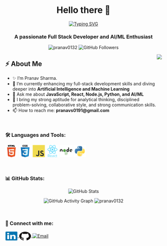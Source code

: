 
<h1 align="center">Hello there 👋</h1>

<p align="center">
 <a href="https://git.io/typing-svg"><img src="https://readme-typing-svg.demolab.com?font=Fira+Code&pause=1000&color=F7AB1B&center=true&vCenter=true&width=435&lines=I'm+Pranav+Sharma.;I'm+a+Full+Stack+developer.;Always+Learning+new+things." alt="Typing SVG" /></a>
</p>

<h3 align="center">A passionate Full Stack Developer and AI/ML Enthusiast</h3>

<p align="center">
  <img src="https://komarev.com/ghpvc/?username=pranav0132&label=Profile%20views&color=0e75b6&style=flat" alt="pranav0132" />
  <img src="https://img.shields.io/github/followers/pranav0132?label=Followers&style=social" alt="GitHub Followers" />
</p>
<img  src="https://user-images.githubusercontent.com/74038190/225813708-98b745f2-7d22-48cf-9150-083f1b00d6c9.gif" height="290px" align="right" margin="10px" />

<h2>⚡️ About Me </h2>

<ul>
    <li>✨ I’m Pranav Sharma.</li> 
    <li>🌱 I’m currently enhancing my full-stack development skills and diving deeper into <b>Artificial Intelligence and Machine Learning</b></li>
    <li>💬 Ask me about <b>JavaScript, React, Node.js, Python, and AI/ML </b> </li>
    <li>🔭  I bring my strong aptitude for analytical thinking, disciplined problem-solving, collaborative style, and strong communication skills.</li>
    <li>📫 How to reach me: <b>pranavs0191@gmail.com</b></li>
</ul>
<br />

<h3>🛠️ Languages and Tools:</h3> 
<p align="left"> 
  <img src="https://raw.githubusercontent.com/devicons/devicon/master/icons/html5/html5-original-wordmark.svg" alt="html5" width="40" height="40"/> 
  <img src="https://raw.githubusercontent.com/devicons/devicon/master/icons/css3/css3-original-wordmark.svg" alt="css3" width="40" height="40"/> 
  <img src="https://raw.githubusercontent.com/devicons/devicon/master/icons/javascript/javascript-original.svg" alt="javascript" width="40" height="40"/> 
  <img src="https://raw.githubusercontent.com/devicons/devicon/master/icons/react/react-original-wordmark.svg" alt="react" width="40" height="40"/> 
  <img src="https://raw.githubusercontent.com/devicons/devicon/master/icons/nodejs/nodejs-original-wordmark.svg" alt="nodejs" width="40" height="40"/> 
  <img src="https://raw.githubusercontent.com/devicons/devicon/master/icons/python/python-original.svg" alt="python" width="40" height="40"/> 

</p>
<br />
<h3>📊 GitHub Stats: </h3>
<p align="center">
  <img src="https://github-readme-stats.vercel.app/api?username=pranav0132&show_icons=true&theme=tokyonight" alt="GitHub Stats" />
</p>

<p align="center">
  <img src="https://github-readme-activity-graph.vercel.app/graph?username=pranav0132&theme=rogue" alt="GitHub Activity Graph" />
 <img src="https://github-readme-stats.vercel.app/api/top-langs?username=pranav0132&show_icons=true&theme=highcontrast&locale=en&layout=compact" alt="pranav0132" />
</p>


<br />
<h3>🔗 Connect with me:</h3>
<p align="left">
  <a href="https://linkedin.com/in/pranav-sharma-48862a216/" target="_blank">
    <img align="center" src="https://raw.githubusercontent.com/devicons/devicon/master/icons/linkedin/linkedin-original.svg" alt="LinkedIn" height="30" width="40" />
  </a>
  
  <a href="https://github.com/pranav0132" target="_blank">
    <img align="center" src="https://raw.githubusercontent.com/devicons/devicon/master/icons/github/github-original.svg" alt="GitHub" height="30" width="40" />
  </a>
  
  <a href="mailto:pranavs0191@gmail.com" target="_blank">
    <img align="center" src="https://img.icons8.com/material-outlined/24/000000/gmail-new.png" alt="Email" height="30" width="40" />
  </a>
</p>

